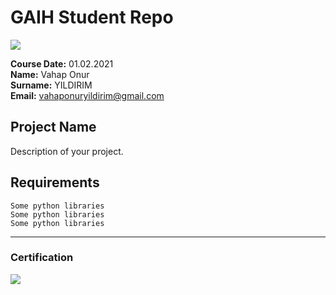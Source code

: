 # GAIH Student Repo
![](img/logo.png)

**Course Date:** 01.02.2021 <br>
**Name:** Vahap Onur <br>
**Surname:** YILDIRIM<br>
**Email:** vahaponuryildirim@gmail.com 



## Project Name
Description of your project.

## Requirements
```
Some python libraries
Some python libraries
Some python libraries
```
---

### Certification
![](img/certificate_ex.png)

